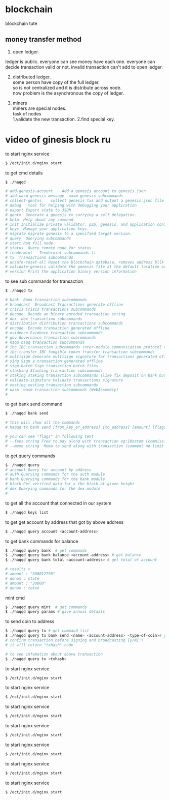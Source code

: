 # blockchain
blockchain tute

## money transfer method   

1. open ledger.

ledger is public.
everyone can see money have each one.
everyone can decide transaction valid or not.
invalid transaction can't add to open ledger.

2. distributed ledger.    
some person have copy of the full ledger.    
so is not centralized and it is distribute across node.  
now problem is the asynchronous the copy of ledger.

3. miners    
miners are special nodes.  
task of nodes   
1.validate the new transaction.
2.find special key.   


# video of ginesis block ru

to start nginx service    

```bash
$ /ect/init.d/nginx start
```   


to get cmd details

```bash
$ ./haqqd

# add-genesis-account    Add a genesis account to genesis.json
# add-wasm-genesis-message  wasm genesis subcommands    
# collect-gentxs    collect genesis txs and output a genesis.json file    
# debug   tool for helping with debugging your application
# export Export state to JSON
# gentx  Generate a genesis tx carrying a self delegation.
# help  Help about any command
# init Initialize private validator. p2p, genesis, and application configuration files
# keys  Manage your application keys.
# migrate migrate genesis to a specified target version.
# query  Querying subcommands
# start Run full node
# status  Query remote node for status    
# tendermint   Tendermint subcommands ()   
# tx  Transactions subcommands   
# unsafe-reset-all Reset the blockchain datebase, removes address bllk files. and reset data/priv_validator_state.json to the genesis state    
# validate-genesis validate the genesis file at the default location or at the location passed as an arg     
# version Print the application binary version information

```    

to see sub commands for transaction

```bash
$ ./haqqd tx

# bank  Bank transaction subcommands
# broadcast  Broadcast Transactions generate offline
# crisis Crisis transactions subcommands
# decode  Decode an binary encoded transaction string
# dex  dex transaction subcommands
# distribution distribution transactions subcommands
# encode  Encode transaction generated offline
# evidence Evidence transaction subcommands
# gov Governance transaction subcommands
# haqq haqq transaction subcommands  
# ibc IBC transaction subcommands (nter-module communication protocol that bridges different blockchains to facilitate communication and feature exchanges between networks with different infrastructure designs and consensus algorithms.)
# ibc-transfer IBC fungible token transfer transaction subcommands
# multisign Generate multisign signature for transactions generated offline.   
# sing Sign a transaction generated offline
# sign-batch Sign transaction batch files
# slashing Slashing transaction subcommands
# staking staking transaction subcommands (like fix deposit on bank but here in vallet)
# validate-signature Validate transactions signature    
# vesting vesting transaction subcommands    
# wasm  wasm transaction subcommands (WebAssembly)
#

```  

to get bank send command

```bash
$ ./haqqd bank send

# this will show all the commands
# haqqd tx bank send [from_key_or_address] [to_address] [amount] [flags]

# you can see "flags" in following text    
# --fees string Free to pay along with transaction eg:10oatom (commission)
# --memo string  Memo to send along with transaction (comment no limit of text )
```  

to get query commands

```bash
$ ./haqqd query   
# account Query for account by address   
# auth Querying commands for the auth module    
# bank Querying commands for the bank module   
# block Get verified data for a the block at given height   
# dex Querying commands for the dex module
#
```  

to get all the account that connected in our system

```bash
$ ./haqqd keys list    
```  


to get get account by address that got by above address

```bash
$ ./haqqd query account <account-address>
```  

to get bank commands  for balance

```bash
$ ./haqqd query bank  # get commands
$ ./haqqd query bank balance <account-address> # get balance
$ ./haqqd query bank total <account-address> # get total of account

# results >
# amount : "300012798"
# denom : state
# amount : "30000"
# denom : token
```  

 mint  cmd  

```bash
$ ./haqqd query mint  # get commands
$ ./haqqd query params # give annual details
```  

to send coin to address

```bash
$ ./haqqd query tx # get command list
$ ./haqqd query tx bank send <name> <account-address> <type-of-coin># you can find by "./haqqd keys list" cmd  
# confirm transaction before signing and broadcasting [y/N]:Y
# it will return "txhash" code

# to see infomation about above transaction
$ ./haqqd query tx <txhash>
```  

to start nginx service

```bash
$ /ect/init.d/nginx start
```  

to start nginx service

```bash
$ /ect/init.d/nginx start
```  

to start nginx service

```bash
$ /ect/init.d/nginx start
```  

to start nginx service

```bash
$ /ect/init.d/nginx start
```  

to start nginx service

```bash
$ /ect/init.d/nginx start
```  

to start nginx service

```bash
$ /ect/init.d/nginx start
```  

to start nginx service

```bash
$ /ect/init.d/nginx start
```    
